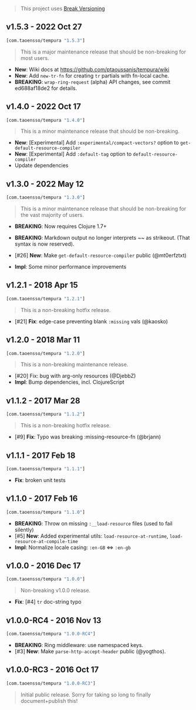 > This project uses [Break Versioning](https://github.com/ptaoussanis/encore/blob/master/BREAK-VERSIONING.md)

## v1.5.3 - 2022 Oct 27

```clojure
[com.taoensso/tempura "1.5.3"]
```

> This is a major maintenance release that should be non-breaking for most users.

* **New**: Wiki docs at https://github.com/ptaoussanis/tempura/wiki
* **New**: Add `new-tr-fn` for creating `tr` partials with fn-local cache.
* **BREAKING**: `wrap-ring-request` (alpha) API changes, see commit ed688af18de2 for details.


## v1.4.0 - 2022 Oct 17

```clojure
[com.taoensso/tempura "1.4.0"]
```

> This is a minor maintenance release that should be non-breaking.

* **New**: [Experimental] Add `:experimental/compact-vectors?` option to `get-default-resource-compiler`
* **New**: [Experimental] Add `:default-tag` option to `default-resource-compiler`
* Update dependencies


## v1.3.0 - 2022 May 12

```clojure
[com.taoensso/tempura "1.3.0"]
```

> This is a minor maintenance release that should be non-breaking for the vast majority of users.

* **BREAKING**: Now requires Clojure 1.7+
* **BREAKING**: Markdown output no longer interprets ~~ as strikeout. (That syntax is now reserved).

* [#26] **New**: Make `get-default-resource-compiler` public (@mt0erfztxt)
* **Impl**: Some minor performance improvements


## v1.2.1 - 2018 Apr 15

```clojure
[com.taoensso/tempura "1.2.1"]
```

> This is a non-breaking hotfix release.

* [#21] **Fix**: edge-case preventing blank `:missing` vals (@kaosko)

## v1.2.0 - 2018 Mar 11

```clojure
[com.taoensso/tempura "1.2.0"]
```

> This is a non-breaking maintenance release.

* [#20] Fix: bug with arg-only resources (@DjebbZ)
* **Impl**: Bump dependencies, incl. ClojureScript

## v1.1.2 - 2017 Mar 28

```clojure
[com.taoensso/tempura "1.1.2"]
```

> This is a non-breaking hotfix release.

* [#9] **Fix**: Typo was breaking :missing-resource-fn (@brjann)

## v1.1.1 - 2017 Feb 18

```clojure
[com.taoensso/tempura "1.1.1"]
```

* **Fix**: broken unit tests

## v1.1.0 - 2017 Feb 16

```clojure
[com.taoensso/tempura "1.1.0"]
```

* **BREAKING**: Throw on missing `:__load-resource` files (used to fail silently)
* [#5] **New**: Added experimental utils: `load-resource-at-runtime`, `load-resource-at-compile-time`
* **Impl**: Normalize locale casing: `:en-GB` <=> `:en-gb`

## v1.0.0 - 2016 Dec 17

```clojure
[com.taoensso/tempura "1.0.0"]
```

> Non-breaking v1.0.0 release.

* **Fix**: [#4] `tr` doc-string typo

## v1.0.0-RC4 - 2016 Nov 13

```clojure
[com.taoensso/tempura "1.0.0-RC4"]
```

* **BREAKING**: Ring middleware: use namespaced keys.
* [#3] **New**: Make `parse-http-accept-header` public (@yogthos).


## v1.0.0-RC3 - 2016 Oct 17

```clojure
[com.taoensso/tempura "1.0.0-RC3"]
```

> Initial public release. Sorry for taking so long to finally document+publish this!
